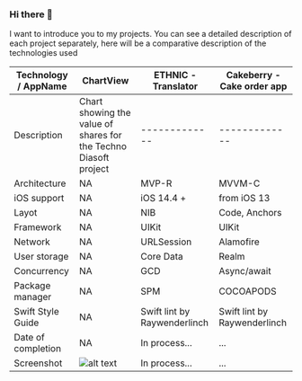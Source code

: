 ### Hi there 👋

I want to introduce you to my projects. You can see a detailed description of each project separately, here will be a comparative description of the technologies used

| Technology / AppName        | ChartView     | ETHNIC - Translator        | Cakeberry - Cake order app     
| ---                         | ------------- | ------------- | ------------- |
| Description                 | Chart showing the value of shares for the Techno Diasoft project | ------------- | ------------- |
|  Architecture               | NA            | MVP-R         | MVVM-C        | 
|  iOS support                | NA            |iOS 14.4 +   | from iOS 13   | 
|  Layot                      | NA            | NIB           | Code, Anchors | 
|  Framework                  | NA            | UIKit         | UIKit         | 
|  Network                    | NA            | URLSession    | Alamofire     | 
|  User storage               | NA            | Core Data | Realm     | 
|  Concurrency                | NA            | GCD           | Async/await   | 
|  Package manager            | NA            | SPM           | COCOAPODS     | 
|  Swift Style Guide          | NA            | Swift lint by Raywenderlinch  | Swift lint by Raywenderlinch           | 
|  Date of completion         | NA            |In process... | ...           | 
|  Screenshot       | ![alt text](https://github.com/ZheDre1N/ChartView/blob/main/Simulator%20Screen%20Recording%20-%20iPhone%2013%20-%202022-03-07%20at%2016.51.31.gif?raw=true)            |In process... | ...           | 
